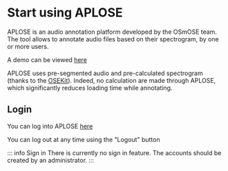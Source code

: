 # Start using APLOSE
APLOSE is an audio annotation platform developed by the OSmOSE team.
The tool allows to annotate audio files based on their spectrogram, by one or more users.

A demo can be viewed [here](https://www.youtube.com/watch?v=nwANvyMx-Wg)

APLOSE uses pre-segmented audio and pre-calculated spectrogram (thanks to the [OSEKit](https://github.com/Project-OSmOSE/OSEkit)).
Indeed, no calculation are made through APLOSE, which significantly reduces loading time while annotating.


## Login
You can log into APLOSE [here](/app/login)

You can log out at any time using the "Logout" button

::: info Sign in
There is currently no sign in feature. The accounts should be created by an administrator.
:::